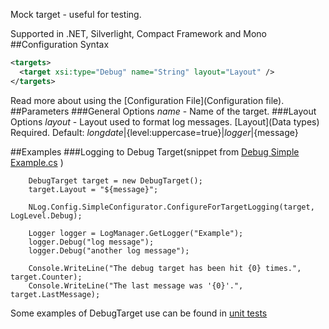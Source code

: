 Mock target - useful for testing. 

Supported in .NET, Silverlight, Compact Framework and Mono
##Configuration Syntax
```xml
<targets>
  <target xsi:type="Debug" name="String" layout="Layout" />
</targets>
```
Read more about using the [Configuration File](Configuration file).
##Parameters
###General Options
_name_ - Name of the target.
###Layout Options
_layout_ - Layout used to format log messages. [Layout](Data types) Required. Default: ${longdate}|${level:uppercase=true}|${logger}|${message}

##Examples
###Logging to Debug Target(snippet from    [Debug Simple Example.cs](https://github.com/NLog/NLog/blob/43eca983676d87f1d9d9f28872304236393827ba/examples/targets/Configuration%20API/Debug/Simple/Example.cs)  )

        DebugTarget target = new DebugTarget();
        target.Layout = "${message}";

        NLog.Config.SimpleConfigurator.ConfigureForTargetLogging(target, LogLevel.Debug);

        Logger logger = LogManager.GetLogger("Example");
        logger.Debug("log message");
        logger.Debug("another log message");

        Console.WriteLine("The debug target has been hit {0} times.", target.Counter);
        Console.WriteLine("The last message was '{0}'.", target.LastMessage);

Some examples of DebugTarget use can be found in [unit tests](https://github.com/NLog/NLog/blob/43eca983676d87f1d9d9f28872304236393827ba/tests/NLog.UnitTests/Config/TargetConfigurationTests.cs)